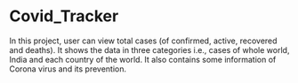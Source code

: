# Covid_Tracker
In this project, user can view total cases (of confirmed, active, recovered and deaths). It shows the data in three categories i.e., cases of whole world, India and each country of the world. It also contains some information of Corona virus and its prevention.
